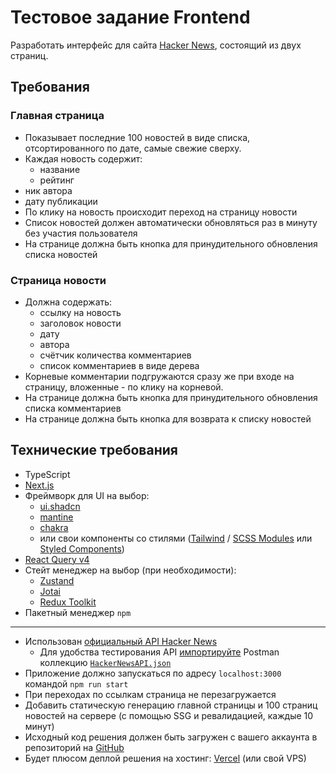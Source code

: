 # Тестовое задание Frontend

Разработать интерфейс для сайта [Hacker News](https://news.ycombinator.com/news), состоящий из двух страниц.

## Требования

### Главная страница

- Показывает последние 100 новостей в виде списка, отсортированного по дате, самые свежие сверху. <img src={ApprovedChanges.svg} alt=''>
- Каждая новость содержит:
  - название
  - рейтинг
- ник автора
- дату публикации
- По клику на новость происходит переход на страницу новости
- Список новостей должен автоматически обновляться раз в минуту без участия пользователя
- На странице должна быть кнопка для принудительного обновления списка новостей

### Страница новости

- Должна содержать:
  - ссылку на новость
  - заголовок новости
  - дату
  - автора
  - счётчик количества комментариев
  - список комментариев в виде дерева
- Корневые комментарии подгружаются сразу же при входе на страницу, вложенные - по клику на корневой.
- На странице должна быть кнопка для принудительного обновления списка комментариев
- На странице должна быть кнопка для возврата к списку новостей

## Технические требования

- TypeScript
- [Next.js](https://nextjs.org/)
- Фреймворк для UI на выбор:
  - [ui.shadcn](https://ui.shadcn.com/)
  - [mantine](https://mantine.dev/)
  - [chakra](https://chakra-ui.com/)
  - или свои компоненты со стилями ([Tailwind](https://tailwindcss.com/) / [SCSS Modules](https://www.npmjs.com/package/sass) или [Styled Components](https://styled-components.com/))
- [React Query v4](https://tanstack.com/query/v4/docs/react/overview)
- Стейт менеджер на выбор (при необходимости):
  - [Zustand](https://github.com/pmndrs/zustand)
  - [Jotai](https://jotai.org/)
  - [Redux Toolkit](https://redux-toolkit.js.org/introduction/getting-started)
- Пакетный менеджер `npm`

---

- Использован [официальный API Hacker News](https://github.com/HackerNews/API)
  - Для удобства тестирования API [импортируйте](https://learning.postman.com/docs/getting-started/importing-and-exporting/importing-and-exporting-overview/) Postman коллекцию [`HackerNewsAPI.json`](./HackerNewsAPI.json)
- Приложение должно запускаться по адресу `localhost:3000` командой `npm run start`
- При переходах по ссылкам страница не перезагружается
- Добавить статическую генерацию главной страницы и 100 страниц новостей на сервере (с помощью SSG и ревалидацией, каждые 10 минут)
- Исходный код решения должен быть загружен с вашего аккаунта в репозиторий на [GitHub](http://github.com/)
- Будет плюсом деплой решения на хостинг: [Vercel](https://vercel.com/) (или свой VPS)

